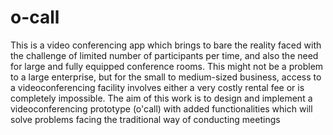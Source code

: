 # o-call
This is a video conferencing app which brings to bare the reality faced with the challenge of limited number of participants per time, and also the need for large and fully equipped conference rooms. This might not be a problem to a large enterprise, but for the small to medium-sized business, access to a videoconferencing facility involves either a very costly rental fee or is completely impossible. The aim of this work is to design and implement a videoconferencing prototype (o'call) with added functionalities which will solve problems facing the traditional way of conducting meetings
